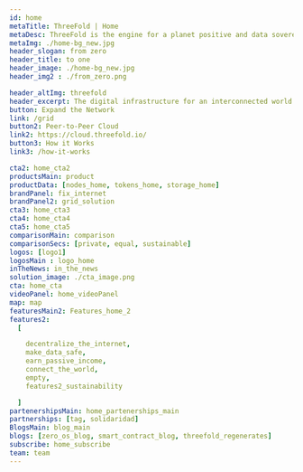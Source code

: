 ```yaml
---
id: home
metaTitle: ThreeFold | Home
metaDesc: ThreeFold is the engine for a planet positive and data sovereign Internet. A collaborative movement of people who care about a better future.
metaImg: ./home-bg_new.jpg
header_slogan: from zero
header_title: to one
header_image: ./home-bg_new.jpg
header_img2 : ./from_zero.png

header_altImg: threefold
header_excerpt: The digital infrastructure for an interconnected world.
button: Expand the Network
link: /grid
button2: Peer-to-Peer Cloud
link2: https://cloud.threefold.io/ 
button3: How it Works
link3: /how-it-works

cta2: home_cta2
productsMain: product
productData: [nodes_home, tokens_home, storage_home]
brandPanel: fix_internet
brandPanel2: grid_solution
cta3: home_cta3
cta4: home_cta4
cta5: home_cta5
comparisonMain: comparison
comparisonSecs: [private, equal, sustainable]
logos: [logo1]
logosMain : logo_home
inTheNews: in_the_news
solution_image: ./cta_image.png
cta: home_cta
videoPanel: home_videoPanel
map: map
featuresMain2: Features_home_2
features2:
  [

    decentralize_the_internet,
    make_data_safe,
    earn_passive_income,
    connect_the_world,
    empty,
    features2_sustainability

  ]
partenershipsMain: home_partenerships_main
partnerships: [tag, solidaridad]
BlogsMain: blog_main
blogs: [zero_os_blog, smart_contract_blog, threefold_regenerates]
subscribe: home_subscribe
team: team
---
```


<!-- header: home_header
solution_image: ./home_header.png -->
<!--  -->

<!-- solution_image3: ./carbon_neutral.png
header: carbon_neutral -->

<!-- solution_image2: ./qsfs.svg -->
